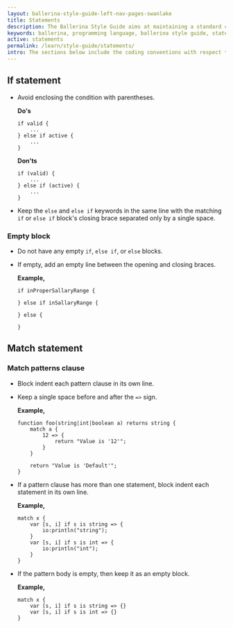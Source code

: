 ```yaml
---
layout: ballerina-style-guide-left-nav-pages-swanlake
title: Statements
description: The Ballerina Style Guide aims at maintaining a standard coding style among the Ballerina community. The Ballerina code formatting tools are based on this guide.
keywords: ballerina, programming language, ballerina style guide, statements
active: statements
permalink: /learn/style-guide/statements/
intro: The sections below include the coding conventions with respect to statements.
---
```


## If statement

* Avoid enclosing the condition with parentheses.
  
    **Do's**

    ```ballerina
    if valid {
        ...
    } else if active {
        ...
    }
    ```
  
    **Don'ts**


    ```ballerina
    if (valid) {
        ...
    } else if (active) {
        ...
    }
    ```

* Keep the `else` and `else if` keywords in the same line with the matching `if` or `else if` block's
  closing brace separated only by a single space.

### Empty block

* Do not have any empty `if`, `else if`, or `else` blocks.
* If empty, add an empty line between the opening and closing braces.
      
    **Example,**

    ```ballerina
    if inProperSallaryRange {
        
    } else if inSallaryRange {
        
    } else {
        
    }
    ```

## Match statement

### Match patterns clause

* Block indent each pattern clause in its own line.
* Keep a single space before and after the `=>` sign.

    **Example,**

    ```ballerina
    function foo(string|int|boolean a) returns string {
        match a {
            12 => {
                return "Value is '12'";
            }
        }
    
        return "Value is 'Default'";
    }
    ```

* If a pattern clause has more than one statement, block indent each statement in its own line.

    **Example,**

    ```ballerina
    match x {
        var [s, i] if s is string => {
            io:println("string");
        }
        var [s, i] if s is int => {
            io:println("int");
        }
    }
    ```

* If the pattern body is empty, then keep it as an empty block.
  
  
  **Example,**

    ```ballerina
    match x {
        var [s, i] if s is string => {}
        var [s, i] if s is int => {}
    }
    ```

